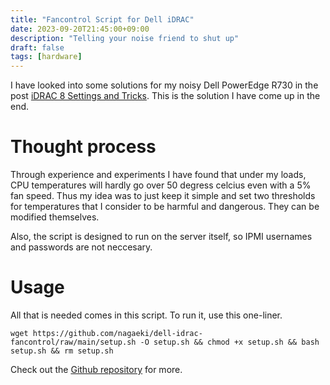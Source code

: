 ```yaml
---
title: "Fancontrol Script for Dell iDRAC"
date: 2023-09-20T21:45:00+09:00
description: "Telling your noise friend to shut up"
draft: false
tags: [hardware]
---
```


I have looked into some solutions for my noisy Dell PowerEdge R730 in the post [iDRAC 8 Settings and Tricks](/posts/idrac-8-settings-and-tricks). This is the solution I have come up in the end.

# Thought process

Through experience and experiments I have found that under my loads, CPU temperatures will hardly go over 50 degress celcius even with a 5% fan speed. Thus my idea was to just keep it simple and set two thresholds for temperatures that I consider to be harmful and dangerous. They can be modified themselves.

Also, the script is designed to run on the server itself, so IPMI usernames and passwords are not neccesary.

# Usage

All that is needed comes in this script. To run it, use this one-liner.

```
wget https://github.com/nagaeki/dell-idrac-fancontrol/raw/main/setup.sh -O setup.sh && chmod +x setup.sh && bash setup.sh && rm setup.sh
```

Check out the [Github repository](https://github.com/nagaeki/dell-idrac-fancontrol) for more.